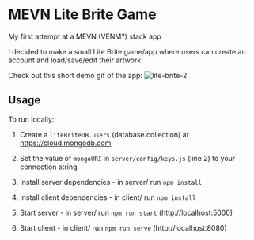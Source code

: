 # MEVN Lite Brite Game
My first attempt at a MEVN (VENM?) stack app

I decided to make a small Lite Brite game/app where users can create an account and load/save/edit their artwork.

Check out this short demo gif of the app: 
![lite-brite-2](https://user-images.githubusercontent.com/26422409/119575259-c1d18a80-bd84-11eb-9ba8-c9834029b1d7.gif)

## Usage
To run locally: 
1. Create a ```liteBriteDB.users``` (database.collection) at https://cloud.mongodb.com
2. Set the value of ```mongoURI``` in ```server/config/keys.js``` (line 2) to your connection string.


4. Install server dependencies - in server/ run ```npm install```
5. Install client dependencies - in client/ run ```npm install```


7. Start server - in server/ run ```npm run start``` (http://localhost:5000)
8. Start client - in client/ run ```npm run serve``` (http://localhost:8080)
